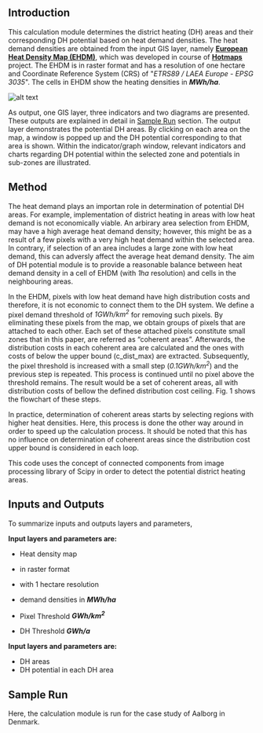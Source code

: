 ## Introduction
This calculation module determines the district heating (DH) areas and their corresponding DH potential based on heat demand densities. The heat demand densities are obtained from the input GIS layer, namely [__European Heat Density Map (EHDM)__](https://gitlab.com/hotmaps/heat/heat_tot_curr_density), which was developed in course of  [__Hotmaps__](www.hotmaps-project.eu) project. The EHDM is in raster format and has a resolution of one hectare and Coordinate Reference System (CRS) of "_*ETRS89 / LAEA Europe - EPSG 3035*_". The cells in EHDM show the heating densities in _**MWh/ha**_.

![alt text](https://gitlab.com/hotmaps_wiki/intro_gui/raw/master/data/feedback_priority.png?inline=false "Water Exploitation Index plus - WEI+")

As output, one GIS layer, three indicators and two diagrams are presented. These outputs are explained in detail in [Sample Run](https://github.com/HotMaps/hotmaps_wiki/wiki/CM---District-Heating-Potentials#Sample-Run) section. The output layer demonstrates the potential DH areas. By clicking on each area on the map, a window is popped up and the DH potential corresponding to that area is shown. Within the indicator/graph window, relevant indicators and charts regarding DH potential within the selected zone and potentials in sub-zones are illustrated.


## Method
The heat demand plays an importan role in determination of potential DH areas. For example, implementation of district heating in areas with low heat demand is not economically viable. An arbirary area selection from EHDM, may have a high average heat demand density; however, this might be as a result of a few pixels with a very high heat demand within the selected area. In contrary, if selection of an area includes a large zone with low heat demand, this can adversly affect the average heat demand density. The aim of DH potential module is to provide a reasonable balance between heat demand density in  a cell of EHDM (with _*1ha*_ resolution) and cells in the neighbouring areas.


In the EHDM, pixels with low heat demand have high distribution costs and therefore, it is not economic to connect them to the DH system. We define a pixel demand threshold of _*1GWh/km<sup>2*_ for removing such pixels. By eliminating these pixels from the map, we obtain groups of pixels that are attached to each other. Each set of these attached pixels constitute small zones that in this paper, are referred as “coherent areas”. Afterwards, the distribution costs in each coherent area are calculated and the ones with costs of below the upper bound (c\_dist\_max) are extracted. Subsequently, the pixel threshold is increased with a small step (_*0.1GWh/km<sup>2*_) and the previous step is repeated. This process is continued until no pixel above the threshold remains. The result would be a set of coherent areas, all with distribution costs of bellow the defined distribution cost ceiling. Fig. 1 shows the flowchart of these steps.

In practice, determination of coherent areas starts by selecting regions with higher heat densities. Here, this process is done the other way around in order to speed up the calculation process. It should be noted that this has no influence on determination of coherent areas since the distribution cost upper bound is considered in each loop.

This code uses the concept of connected components from image processing library of Scipy in order to detect the potential district heating areas.


## Inputs and Outputs

To summarize inputs and outputs layers and parameters, 

__Input layers and parameters are:__

- Heat density map
 - in raster format
 - with 1 hectare resolution
 - demand densities in _**MWh/ha**_

- Pixel Threshold _**GWh/km<sup>2**_

- DH Threshold _**GWh/a**_


__Input layers and parameters are:__


- DH areas
- DH potential in each DH area


## Sample Run

Here, the calculation module is run for the case study of Aalborg in Denmark.